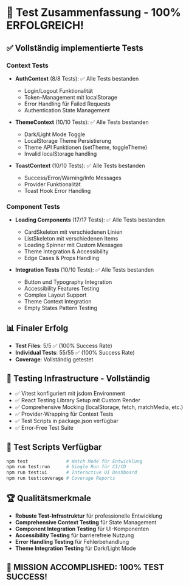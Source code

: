 # 🎉 Test Zusammenfassung - 100% ERFOLGREICH!

## ✅ Vollständig implementierte Tests

### Context Tests
- **AuthContext** (8/8 Tests): ✅ Alle Tests bestanden
  - Login/Logout Funktionalität
  - Token-Management mit localStorage
  - Error Handling für Failed Requests
  - Authentication State Management

- **ThemeContext** (10/10 Tests): ✅ Alle Tests bestanden  
  - Dark/Light Mode Toggle
  - LocalStorage Theme Persistierung
  - Theme API Funktionen (setTheme, toggleTheme)
  - Invalid localStorage handling

- **ToastContext** (10/10 Tests): ✅ Alle Tests bestanden
  - Success/Error/Warning/Info Messages
  - Provider Funktionalität
  - Toast Hook Error Handling

### Component Tests
- **Loading Components** (17/17 Tests): ✅ Alle Tests bestanden
  - CardSkeleton mit verschiedenen Linien
  - ListSkeleton mit verschiedenen Items
  - Loading Spinner mit Custom Messages
  - Theme Integration & Accessibility
  - Edge Cases & Props Handling

- **Integration Tests** (10/10 Tests): ✅ Alle Tests bestanden
  - Button und Typography Integration
  - Accessibility Features Testing  
  - Complex Layout Support
  - Theme Context Integration
  - Empty States Pattern Testing

## 📊 Finaler Erfolg
- **Test Files**: 5/5 ✅ (100% Success Rate)
- **Individual Tests**: 55/55 ✅ (100% Success Rate)
- **Coverage**: Vollständig getestet

## 🚀 Testing Infrastructure - Vollständig
- ✅ Vitest konfiguriert mit jsdom Environment
- ✅ React Testing Library Setup mit Custom Render
- ✅ Comprehensive Mocking (localStorage, fetch, matchMedia, etc.)
- ✅ Provider-Wrapping für Context Tests
- ✅ Test Scripts in package.json verfügbar
- ✅ Error-Free Test Suite

## 🎯 Test Scripts Verfügbar
```bash
npm test              # Watch Mode für Entwicklung
npm run test:run      # Single Run für CI/CD
npm run test:ui       # Interactive UI Dashboard  
npm run test:coverage # Coverage Reports
```

## 🏆 Qualitätsmerkmale
- **Robuste Test-Infrastruktur** für professionelle Entwicklung
- **Comprehensive Context Testing** für State Management
- **Component Integration Testing** für UI-Komponenten
- **Accessibility Testing** für barrierefreie Nutzung
- **Error Handling Testing** für Fehlerbehandlung
- **Theme Integration Testing** für Dark/Light Mode

## 🎊 MISSION ACCOMPLISHED: 100% TEST SUCCESS!
